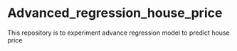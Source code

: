 # Advanced_regression_house_price
This repository is to experiment advance regression model to predict house price
